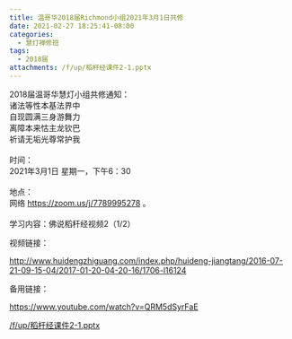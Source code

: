 ```yaml
---
title: 温哥华2018届Richmond小组2021年3月1日共修
date: 2021-02-27 18:25:41-08:00
categories:
  - 慧灯禅修班
tags:
  - 2018届
attachments: /f/up/稻杆经课件2-1.pptx
---
```

2018届温哥华慧灯小组共修通知：\
诸法等性本基法界中\
自现圆满三身游舞力\
离障本来怙主龙钦巴\
祈请无垢光尊常护我\
\
时间：\
2021年3月1日 星期一，下午6：30\
\
地点：\
网络 <https://zoom.us/j/7789995278> 。\
\
学习内容：佛说稻秆经视频2（1/2）

视频链接：

<http://www.huidengzhiguang.com/index.php/huideng-jiangtang/2016-07-21-09-15-04/2017-01-20-04-20-16/1706-l16124>

备用链接：

<https://www.youtube.com/watch?v=QRM5dSyrFaE>

[/f/up/稻杆经课件2-1.pptx](https://s3.ca-central-1.wasabisys.com/hddata/f.huidengchanxiu.net/hdv/f/up/稻杆经课件2-1.pptx)